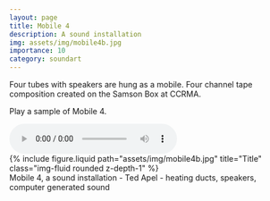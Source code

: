 ```yaml
---
layout: page
title: Mobile 4
description: A sound installation
img: assets/img/mobile4b.jpg
importance: 10
category: soundart
---
```


Four tubes with speakers are hung as a mobile. Four channel tape composition created on the Samson Box at CCRMA.

Play a sample of Mobile 4.

<audio controls="controls" >
<source src="sound/mobile4.ogg" type="audio/ogg"/>
<source src="sound/mobile4.mp3" type="audio/mpeg"/>
</audio>

<div class="row">
    <div class="col-sm mt-3 mt-md-0">
        {% include figure.liquid path="assets/img/mobile4b.jpg" title="Title" class="img-fluid rounded z-depth-1" %}
    </div>
</div>
<div class="caption">
    Mobile 4, a sound installation - Ted Apel - heating ducts, speakers, computer generated sound

</div>
